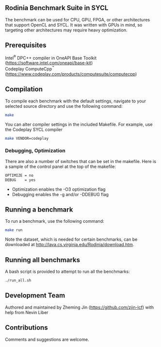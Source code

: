##  Rodinia Benchmark Suite in SYCL

The benchmark can be used for CPU, GPU, FPGA, or other architectures that support OpenCL and SYCL. It was written with GPUs in mind, so targeting other architectures may require heavy optimization.

##  Prerequisites

Intel<sup>®</sup> DPC++ compiler in OneAPI Base Toolkit (https://software.intel.com/oneapi/base-kit)  
Codeplay ComputeCpp<sup>™</sup> (https://www.codeplay.com/products/computesuite/computecpp) 


## Compilation

To compile each benchmark with the default settings, navigate to your selected source directory and use the following command:

```bash
make
```

 You can alter compiler settings in the included Makefile. For example, use the Codeplay SYCL compiler
```bash
make VENDOR=codeplay
```

### Debugging, Optimization 

There are also a number of switches that can be set in the makefile. Here is a sample of the control panel at the top of the makefile:

```bash
OPTIMIZE = no
DEBUG    = yes
```
- Optimization enables the -O3 optimization flag
- Debugging enables the -g and/or -DDEBUG flag 

## Running a benchmark

To run a benchmark, use the following command:
```bash
make run
```

Note the dataset, which is needed for certain benchmarks, can be downloaded at http://lava.cs.virginia.edu/Rodinia/download.htm.

## Running all benchmarks

A bash script is provided to attempt to run all the benchmarks:
```bash
./run_all.sh
```

## Development Team
Authored and maintained by Zheming Jin (https://github.com/zjin-lcf) with help from Nevin Liber

## Contributions
Comments and suggestions are welcome. 
